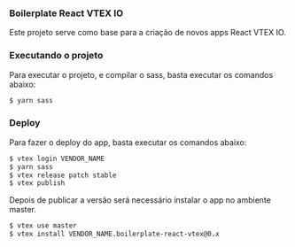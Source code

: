 ### Boilerplate React VTEX IO

Este projeto serve como base para a criação de novos apps React VTEX IO.

### Executando o projeto

Para executar o projeto, e compilar o sass, basta executar os comandos abaixo:

```sh
$ yarn sass
```

### Deploy

Para fazer o deploy do app, basta executar os comandos abaixo:

```sh
$ vtex login VENDOR_NAME
$ yarn sass
$ vtex release patch stable
$ vtex publish
```

Depois de publicar a versão será necessário instalar o app no ambiente master.

```sh
$ vtex use master
$ vtex install VENDOR_NAME.boilerplate-react-vtex@0.x
```
